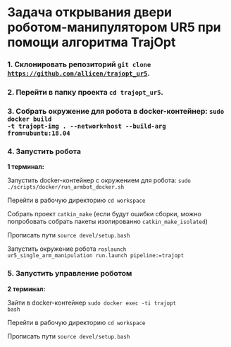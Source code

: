 # Задача открывания двери роботом-манипулятором UR5 при помощи алгоритма TrajOpt

### 1. Склонировать репозиторий <code>git clone https://github.com/allicen/trajopt_ur5</code>.

### 2. Перейти в папку проекта <code>cd trajopt_ur5</code>.

### 3. Собрать окружение для робота в docker-контейнер: <code>sudo docker build -t trajopt-img . --network=host --build-arg from=ubuntu:18.04</code>

### 4. Запустить робота

<b>1 терминал:</b>

Запустить docker-контейнер с окружением для робота: <code>sudo ./scripts/docker/run_armbot_docker.sh</code>

Перейти в рабочую директорию <code>cd workspace</code>

Собрать проект <code>catkin_make</code> (если будут ошибки сборки, можно попробовать собрать пакеты изолированно <code>catkin_make_isolated</code>)

Прописать пути <code>source devel/setup.bash</code>

Запустить окружение робота <code>roslaunch ur5_single_arm_manipulation run.launch pipeline:=trajopt</code>

### 5. Запустить управление роботом

<b>2 терминал:</b>

Зайти в docker-контейнер <code>sudo docker exec -ti trajopt bash</code>

Перейти в рабочую директорию <code>cd workspace</code>

Прописать пути <code>source devel/setup.bash</code>
